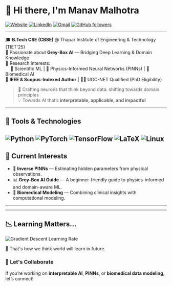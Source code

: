 # 👋 Hi there, I'm Manav Malhotra

[![Website](https://img.shields.io/badge/Portfolio-In%20Progress-blueviolet?style=flat-square&logo=Google-Chrome)](#)
[![LinkedIn](https://img.shields.io/badge/LinkedIn-Manav%20Malhotra-blue?style=flat-square&logo=linkedin)]([https://www.linkedin.com/in/manavmalhotra/](https://www.linkedin.com/in/manav-malhotra-973257228/))
[![Gmail](https://img.shields.io/badge/Gmail-manav8073@gmail.com-D14836?style=flat-square&logo=gmail&logoColor=white)](mailto:manav8073@gmail.com)
[![GitHub followers](https://img.shields.io/github/followers/manavmalhotra?label=Follow&style=social)](https://github.com/manavmalhotra123)

---

🎓 **B.Tech CSE (CBSE)** @ Thapar Institute of Engineering & Technology (TIET'25)  
🧠 Passionate about **Grey-Box AI** — Bridging Deep Learning & Domain Knowledge  
🧪 Research Interests:  
&nbsp;&nbsp;&nbsp;&nbsp;🔬 Scientific ML | 🧮 Physics-Informed Neural Networks (PINNs) | 🧠 Biomedical AI  
📄 **IEEE & Scopus-Indexed Author** | 🧑‍🏫 UGC-NET Qualified (PhD Eligibility)

> 🧰 Crafting neurons that think beyond data: shifting towards domain principles  
> 💡 Towards AI that’s **interpretable, applicable, and impactful**

---

## 🔧 Tools & Technologies

![Python](https://img.shields.io/badge/Python-3670A0?style=for-the-badge&logo=python&logoColor=ffdd54)
![PyTorch](https://img.shields.io/badge/PyTorch-E34F26?style=for-the-badge&logo=pytorch&logoColor=white)
![TensorFlow](https://img.shields.io/badge/TensorFlow-FF6F00?style=for-the-badge&logo=tensorflow&logoColor=white)
![LaTeX](https://img.shields.io/badge/LaTeX-47A141?style=for-the-badge&logo=latex&logoColor=white)
![Linux](https://img.shields.io/badge/Linux-FCC624?style=for-the-badge&logo=linux&logoColor=black)
---

## 📝 Current Interests

- 🚀 **Inverse PINNs** — Estimating hidden parameters from physical observations.
- 📊 **Grey-Box AI Guide** — A beginner-friendly guide to physics-informed and domain-aware ML.
- 🧠 **Biomedical Modeling** — Combining clinical insights with computational modeling.

---



---

## 📉 Learning Matters...

![Gradient Descent Learning Rate](gradient_descent.gif)

📌 That's how we think world will learn in future.


### 🤝 Let's Collaborate
If you’re working on **interpretable AI**, **PINNs**, or **biomedical data modeling**, let’s connect!

